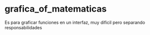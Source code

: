 # grafica_of_matematicas
Es para graficar funciones en un interfaz, muy dificil pero separando responsabilidades
